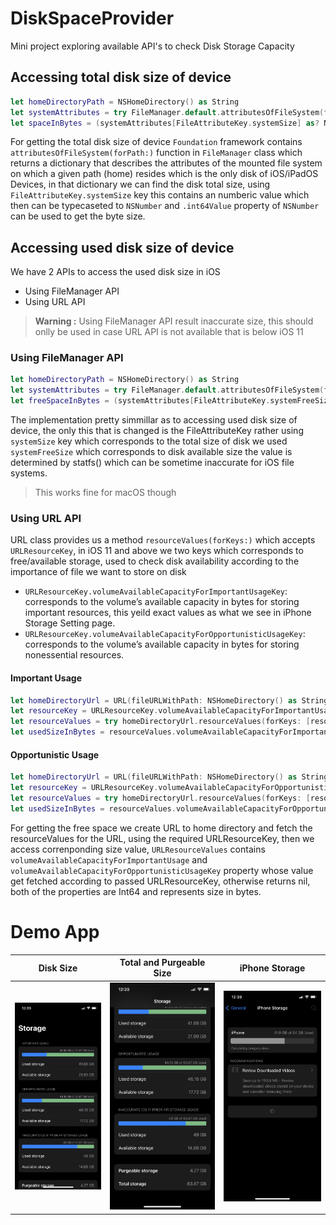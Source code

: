 # DiskSpaceProvider

Mini project exploring available API's to check Disk Storage Capacity

## Accessing total disk size of device

```swift
let homeDirectoryPath = NSHomeDirectory() as String
let systemAttributes = try FileManager.default.attributesOfFileSystem(forPath: homeDirectoryPath)
let spaceInBytes = (systemAttributes[FileAttributeKey.systemSize] as? NSNumber)?.int64Value
```

For getting the total disk size of device `Foundation` framework contains `attributesOfFileSystem(forPath:)` function in `FileManager` class which returns a dictionary that describes the attributes of the mounted file system on which a given path (home) resides which is the only disk of iOS/iPadOS Devices, in that dictionary we can find the disk total size, using `FileAttributeKey.systemSize` key this contains an numberic value which then can be typecaseted to `NSNumber` and `.int64Value` property of `NSNumber` can be used to get the byte size.

## Accessing used disk size of device

We have 2 APIs to access the used disk size in iOS

- Using FileManager API
- Using URL API

> **Warning :**
> Using FileManager API result inaccurate size, this should onlly be used in case URL API is not available that is below iOS 11

### Using FileManager API

```swift
let homeDirectoryPath = NSHomeDirectory() as String
let systemAttributes = try FileManager.default.attributesOfFileSystem(forPath: homeDirectoryPath)
let freeSpaceInBytes = (systemAttributes[FileAttributeKey.systemFreeSize] as? NSNumber)?.int64Value
```

The implementation pretty simmillar as to accessing used disk size of device, the only this that is changed is the  FileAttributeKey rather using `systemSize` key which corresponds to the total size of disk we used `systemFreeSize` which corresponds to disk available size the value is determined by statfs() which can be sometime inaccurate for iOS file systems.

> This works fine for macOS though

### Using URL API

URL class provides us a method `resourceValues(forKeys:)` which accepts `URLResourceKey`, in iOS 11 and above we two keys which corresponds to free/available storage, used to check disk availability according to the importance of file we want to store on disk
 - `URLResourceKey.volumeAvailableCapacityForImportantUsageKey`: corresponds to the volume’s available capacity in bytes for storing important resources, this yeild exact values as what we see in iPhone Storage Setting page.
 - `URLResourceKey.volumeAvailableCapacityForOpportunisticUsageKey`: corresponds to the volume’s available capacity in bytes for storing nonessential resources.


#### Important Usage

```swift
let homeDirectoryUrl = URL(fileURLWithPath: NSHomeDirectory() as String)
let resourceKey = URLResourceKey.volumeAvailableCapacityForImportantUsageKey
let resourceValues = try homeDirectoryUrl.resourceValues(forKeys: [resourceKey])
let usedSizeInBytes = resourceValues.volumeAvailableCapacityForImportantUsage
```

#### Opportunistic Usage

```swift
let homeDirectoryUrl = URL(fileURLWithPath: NSHomeDirectory() as String)
let resourceKey = URLResourceKey.volumeAvailableCapacityForOpportunisticUsageKey
let resourceValues = try homeDirectoryUrl.resourceValues(forKeys: [resourceKey])
let usedSizeInBytes = resourceValues.volumeAvailableCapacityForOpportunisticUsage
```

For getting the free space we create URL to home directory and fetch the resourceValues for the URL, using the required URLResourceKey, then we access correnponding size value, `URLResourceValues` contains `volumeAvailableCapacityForImportantUsage` and `volumeAvailableCapacityForOpportunisticUsageKey` property whose value get fetched according to passed URLResourceKey, otherwise returns nil, both of the properties are Int64 and represents size in bytes.

# Demo App

|Disk Size|Total and Purgeable Size|iPhone Storage|
|---|---|---|
|![Importance Usage, Opportunistic Usage, Older Api Usage](storage.PNG "Importance Usage, Opportunistic Usage, Older Api Usage")|![Total size, Purgeable size](purge.PNG "Total size, Purgeable size")|![iPhoneStorage](iphonestorage.png "iPhoneStorage")|


